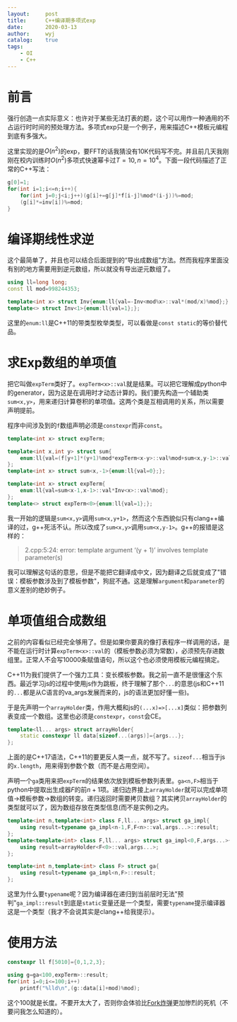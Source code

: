 ```yaml
---
layout:		post
title:		C++编译期多项式exp
date:		2020-03-13
author:		wyj
catalog:	true
tags:
    - OI
    - C++
---
```


# 前言

强行创造一点实际意义：也许对于某些无法打表的题，这个可以用作一种通用的不占运行时时间的预处理方法。多项式exp只是一个例子，用来描述C++模板元编程到底有多强大。

这里实现的是$O(n^2)$的exp，要FFT的话我猜没有10K代码写不完。并且前几天我刚刚在校内训练时$O(n^2)$多项式快速幂卡过$T=10,n=10^4$。下面一段代码描述了正常的C++写法：
```cpp
g[0]=1;
for(int i=1;i<=n;i++){
	for(int j=0;j<i;j++)(g[i]+=g[j]*f[i-j]%mod*(i-j))%=mod;
	(g[i]*=inv[i])%=mod;
}
```

# 编译期线性求逆

这个最简单了，并且也可以结合后面提到的“导出成数组”方法。然而我程序里面没有别的地方需要用到逆元数组，所以就没有导出逆元数组了。

```cpp
using ll=long long;
const ll mod=998244353;

template<int x> struct Inv{enum:ll{val=-Inv<mod%x>::val*(mod/x)%mod};};
template<> struct Inv<1>{enum:ll{val=1};};
```

这里的`enum:ll`是C++11的带类型枚举类型，可以看做是`const static`的等价替代品。

# 求Exp数组的单项值

把它叫做`expTerm`类好了。`expTerm<x>::val`就是结果。可以把它理解成python中的generator，因为这是在调用时才动态计算的。我们要先构造一个辅助类`sum<x,y>`，用来递归计算卷积的单项值。这两个类是互相调用的关系，所以需要声明提前。

程序中间涉及到的`f`数组声明必须是`constexpr`而非`const`。

```cpp
template<int x> struct expTerm;

template<int x,int y> struct sum{
	enum:ll{val=(f[y+1]*(y+1)%mod*expTerm<x-y>::val%mod+sum<x,y-1>::val)%mod};
};
template<int x> struct sum<x,-1>{enum:ll{val=0};};

template<int x> struct expTerm{
	enum:ll{val=sum<x-1,x-1>::val*Inv<x>::val%mod};
};
template<> struct expTerm<0>{enum:ll{val=1};};
```

我一开始的逻辑是`sum<x,y>`调用`sum<x,y+1>`，然而这个东西貌似只有clang++编译的过，g++死活不认。所以改成了`sum<x,y>`调用`sum<x,y-1>`。g++的报错是这样的：
> 2.cpp:5:24: error: template argument ‘(y + 1)’ involves template parameter(s)

我可以理解这句话的意思，但是不能把它翻译成中文，因为翻译之后就变成了"错误：模板参数涉及到了模板参数"，狗屁不通。这是理解`argument`和`parameter`的意义差别的绝妙例子。

# 单项值组合成数组

之前的内容看似已经完全够用了。但是如果你要真的像打表程序一样调用的话，是不能在运行时计算`expTerm<x>::val`的（模板参数必须为常数），必须预先存进数组里。正常人不会写$10000$条赋值语句，所以这个也必须使用模板元编程搞定。

C++11为我们提供了一个强力工具：变长模板参数。我之前一直不是很懂这个东西。最近学习js的过程中使用js作为跳板，终于理解了那个`...`的意思(js和C++11的`...`都是从C语言的va_args发展而来的，js的语法更加好懂一些)。

于是先声明一个`arrayHolder`类，作用大概和js的`(...x)=>[...x]`类似：把参数列表变成一个数组。这里也必须是`constexpr`，`const`会CE。
```cpp
template<ll... args> struct arrayHolder{
	static constexpr ll data[sizeof...(args)]={args...};
};
```
上面的是C++17语法，C++11的要更反人类一点，就不写了。`sizeof...`相当于js的`x.length`，用来得到参数个数（而不是占用空间）。

声明一个`ga`类用来把`expTerm`的结果依次放到模板参数列表里。`ga<n,F>`相当于python中提取出生成器$F$的前$n+1$项。递归边界接上`arrayHolder`就可以完成单项值->模板参数->数组的转变。递归返回时需要拷贝数组？其实拷贝`arrayHolder`的类型就可以了，因为数组存放在类型信息(而不是实例)之内。

```cpp
template<int n,template<int> class F,ll... args> struct ga_impl{
	using result=typename ga_impl<n-1,F,F<n>::val,args...>::result;
};
template<template<int> class F,ll... args> struct ga_impl<0,F,args...>{
	using result=arrayHolder<F<0>::val,args...>;
};

template<int n,template<int> class F> struct ga{
	using result=typename ga_impl<n,F>::result;
};
```

这里为什么要`typename`呢？因为编译器在递归到当前层时无法"预判"`ga_impl::result`到底是`static`变量还是一个类型，需要`typename`提示编译器这是一个类型（我才不会说其实是clang++给我提示）。

# 使用方法

```cpp
constexpr ll f[5010]={0,1,2,3};

using g=ga<100,expTerm>::result;
for(int i=0;i<=100;i++)
	printf("%lld\n",(g::data[i]+mod)%mod);
```

这个100就是长度。不要开太大了，否则你会体验比[Fork炸弹](/2019/04/29/linux%E8%8A%B1%E5%BC%8F%E4%BD%9C%E6%AD%BB/#fork%E7%82%B8%E5%BC%B9)更加惨烈的死机（不要问我怎么知道的）。
